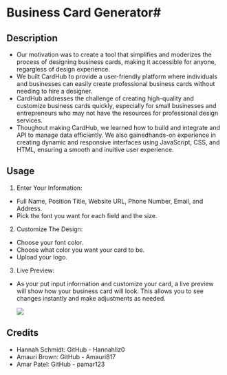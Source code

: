 # Business Card Generator#

## Description

- Our motivation was to create a tool that simplifies and moderizes the process of designing business cards, making it accessible for anyone, regargless of design experience. 
- We built CardHub to provide a user-friendly platform where individuals and businesses can easily create professional business cards without needing to hire a designer.
- CardHub addresses the challenge of creating high-quality and customize business cards quickly, especially for small businesses and entrepreneurs who may not have the resources for professional design services.
- Thoughout making CardHub, we learned how to build and integrate and API to manage data efficiently. We also gainedhands-on experience in creating dynamic and responsive interfaces using JavaScript, CSS, and HTML, ensuring a smooth and inuitive user experience.


## Usage

1. Enter Your Information:
- Full Name, Position Title, Website URL, Phone Number, Email, and Address.
- Pick the font you want for each field and the size.

2. Customize The Design:
- Choose your font color.
- Choose what color you want your card to be.
- Upload your logo.

3. Live Preview:
- As your put input information and customize your card, a live preview will show how your business card will look. This allows you to see changes instantly and make adjustments as needed.


    ![](Assets/images/CardHub.Screenshot.PNG)
    

## Credits

- Hannah Schmidt: GitHub - Hannahliz0
- Amauri Brown: GitHub - Amauri817
- Amar Patel: GitHub - pamar123
